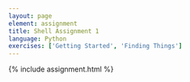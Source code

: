 ```yaml
---
layout: page
element: assignment
title: Shell Assignment 1
language: Python
exercises: ['Getting Started', 'Finding Things']
---
```


{% include assignment.html %}

